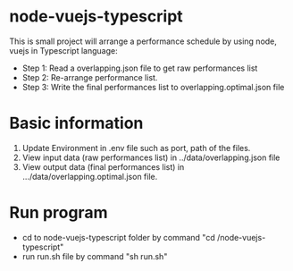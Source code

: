 # node-vuejs-typescript
This is small project will arrange a performance schedule by using node, vuejs in Typescript language:
- Step 1: Read a overlapping.json file to get raw performances list
- Step 2: Re-arrange performance list.
- Step 3: Write the final performances list to overlapping.optimal.json file

#  Basic information
1. Update Environment in .env file such as port, path of the files.
2. View input data (raw performances list) in ../data/overlapping.json file
3. View output data (final performances list) in .../data/overlapping.optimal.json file.

# Run program
- cd to node-vuejs-typescript folder by command "cd /node-vuejs-typescript"
- run run.sh file by command "sh run.sh"


